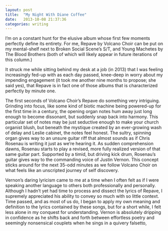 ```yaml
---
layout: post
title:  "My Night With Diane Coffee"
date:   2013-10-08 21:37:36
categories: writing
---
```

I’m on a constant hunt for the elusive album whose first few moments perfectly define its entirety. For me, Repave by Volcano Choir can be put on my mental-shelf next to Broken Social Scene’s S/T, and Young Machetes by The Blood Brothers (both of which will likely appear in future iterations of this column.)

It struck me while sitting behind my desk at a job (in 2013) that I was feeling increasingly fed-up with as each day passed, knee-deep in worry about my impending engagement (it took me another nine months to propose; she said yes), that Repave is in fact one of those albums that is characterized perfectly by minute one.

The first seconds of Volcano Choir’s Repave do something very intriguing. Grinding into focus, like some kind of biotic machine being powered-up for the first time in a century, the opening organ notes hum away just long enough to become dissonant, but suddenly snap back into harmony. This particular set of notes may be just seductive enough to make your church organist blush, but beneath the mystique created by an ever-growing wash of delay and Leslie cabinet, the notes feel honest. The sultry, spinning organ gives way to an unsure guitar riff that almost sounds as if Chris Rosenau is writing it just as we’re hearing it. As sudden comprehension dawns, Rosenau starts to play a revised, more fully realized version of that same guitar part. Supported by a timid, but driving kick drum, Rosenau’s guitar gives way to the commanding voice of Justin Vernon. This concept sticks around for the next 35-odd minutes as we follow Volcano Choir on what feels like an unscripted journey of self discovery.

Vernon’s daring lyricism came to me at a time when I often felt as if I were speaking another language to others both professionally and personally. Although I hadn’t yet had time to process and dissect the lyrics of Repave, I supremely appreciated his ability to convey so much with so little context. Time passed, and as most of us do, I began to apply my own meaning and definition to the lyrics contained by these songs, but for a short while, I felt less alone in my conquest for understanding. Vernon is absolutely dripping in confidence as he shifts back and forth between effortless poetry and seemingly nonsensical couplets when he sings in a quivery falsetto,
